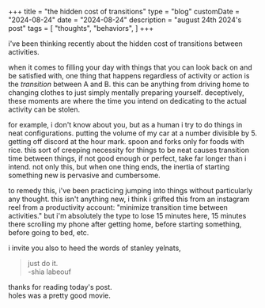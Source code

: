 +++
title = "the hidden cost of transitions"
type = "blog"
customDate = "2024-08-24"
date = "2024-08-24"
description = "august 24th 2024's post"
tags = [
    "thoughts",
    "behaviors",
]
+++

i've been thinking recently about the hidden cost of transitions between activities.

when it comes to filling your day with things that you can look back on and be satisfied with, one thing that happens regardless of activity or action is the *transition* between A and B. this can be anything from driving home to changing clothes to just simply mentally preparing yourself. deceptively, these moments are where the time you intend on dedicating to the actual activity can be stolen.

for example, i don't know about you, but as a human i try to do things in neat configurations. putting the volume of my car at a number divisible by 5. getting off discord at the hour mark. spoon and forks only for foods with rice. this sort of creeping necessity for things to be neat causes transition time between things, if not good enough or perfect, take far longer than i intend. not only this, but when one thing ends, the inertia of starting something new is pervasive and cumbersome.

to remedy this, i've been practicing jumping into things without particularly any thought. this isn't anything new, i think i grifted this from an instagram reel from a productivity account: "minimize transition time between activities." but i'm absolutely the type to lose 15 minutes here, 15 minutes there scrolling my phone after getting home, before starting something, before going to bed, etc. 

i invite you also to heed the words of stanley yelnats,

> just do it.\
> -shia labeouf

thanks for reading today's post.\
holes was a pretty good movie.

